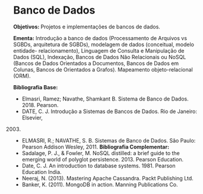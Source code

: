 # Banco de Dados

__Objetivos:__ Projetos e implementações de bancos de dados.

__Ementa:__ Introdução a banco de dados (Processamento de Arquivos vs SGBDs, arquitetura de SGBDs), modelagem de dados (conceitual, modelo entidade-
relacionamento), Linguagem de Consulta e Manipulação de Dados (SQL), Indexação, Bancos de Dados Não Relacionais ou NoSQL (Bancos de Dados Orientados a
Documentos, Bancos de Dados em Colunas, Bancos de Orientados a Grafos). Mapeamento objeto-relacional (ORM).

__Bibliografia Base:__
- Elmasri, Ramez; Navathe, Shamkant B. Sistema de Banco de Dados. 2018.
Pearson.
- DATE, C. J. Introdução a Sistemas de Bancos de Dados. Rio de Janeiro: Elsevier,
2003.
- ELMASRI, R.; NAVATHE, S. B. Sistemas de Banco de Dados. São Paulo: Pearson
Addison Wesley, 2011.
__Bibliografia Complementar:__
- Sadalage, P. J., & Fowler, M. NoSQL distilled: a brief guide to the emerging world
of polyglot persistence. 2013. Pearson Education.
- Date, C. J. An introduction to database systems. 1981. Pearson Education India.
- Neeraj, N. (2013). Mastering Apache Cassandra. Packt Publishing Ltd.
- Banker, K. (2011). MongoDB in action. Manning Publications Co.
